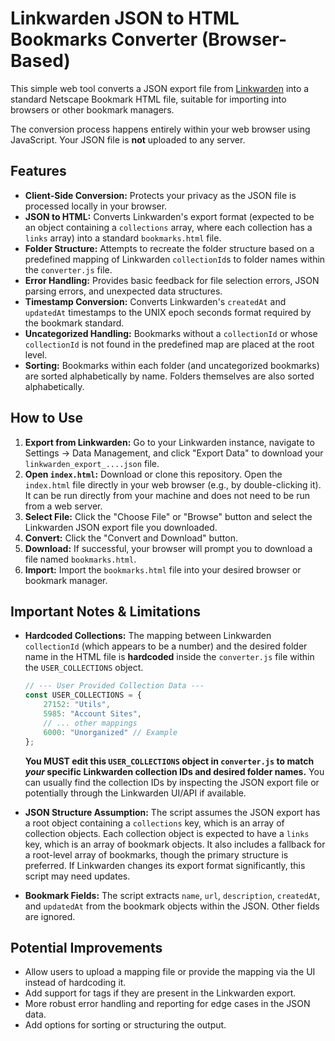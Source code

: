 # Linkwarden JSON to HTML Bookmarks Converter (Browser-Based)

This simple web tool converts a JSON export file from [Linkwarden](https://linkwarden.app/) into a standard Netscape Bookmark HTML file, suitable for importing into browsers or other bookmark managers.

The conversion process happens entirely within your web browser using JavaScript. Your JSON file is **not** uploaded to any server. 

## Features

* **Client-Side Conversion:** Protects your privacy as the JSON file is processed locally in your browser.
* **JSON to HTML:** Converts Linkwarden's export format (expected to be an object containing a `collections` array, where each collection has a `links` array) into a standard `bookmarks.html` file.
* **Folder Structure:** Attempts to recreate the folder structure based on a predefined mapping of Linkwarden `collectionId`s to folder names within the `converter.js` file.
* **Error Handling:** Provides basic feedback for file selection errors, JSON parsing errors, and unexpected data structures.
* **Timestamp Conversion:** Converts Linkwarden's `createdAt` and `updatedAt` timestamps to the UNIX epoch seconds format required by the bookmark standard.
* **Uncategorized Handling:** Bookmarks without a `collectionId` or whose `collectionId` is not found in the predefined map are placed at the root level.
* **Sorting:** Bookmarks within each folder (and uncategorized bookmarks) are sorted alphabetically by name. Folders themselves are also sorted alphabetically.

## How to Use

1. **Export from Linkwarden:** Go to your Linkwarden instance, navigate to Settings -> Data Management, and click "Export Data" to download your `linkwarden_export_....json` file.
2. **Open `index.html`:** Download or clone this repository. Open the `index.html` file directly in your web browser (e.g., by double-clicking it).  It can be run directly from your machine and does not need to be run from a web server.
3. **Select File:** Click the "Choose File" or "Browse" button and select the Linkwarden JSON export file you downloaded.
4. **Convert:** Click the "Convert and Download" button.
5. **Download:** If successful, your browser will prompt you to download a file named `bookmarks.html`.
6. **Import:** Import the `bookmarks.html` file into your desired browser or bookmark manager.

## Important Notes & Limitations

* **Hardcoded Collections:** The mapping between Linkwarden `collectionId` (which appears to be a number) and the desired folder name in the HTML file is **hardcoded** inside the `converter.js` file within the `USER_COLLECTIONS` object.
  
  ```javascript
  // --- User Provided Collection Data ---
  const USER_COLLECTIONS = {
      27152: "Utils",
      5985: "Account Sites",
      // ... other mappings
      6000: "Unorganized" // Example
  };
  ```
  
  **You MUST edit this `USER_COLLECTIONS` object in `converter.js` to match *your* specific Linkwarden collection IDs and desired folder names.** You can usually find the collection IDs by inspecting the JSON export file or potentially through the Linkwarden UI/API if available.
* **JSON Structure Assumption:** The script assumes the JSON export has a root object containing a `collections` key, which is an array of collection objects. Each collection object is expected to have a `links` key, which is an array of bookmark objects. It also includes a fallback for a root-level array of bookmarks, though the primary structure is preferred. If Linkwarden changes its export format significantly, this script may need updates.
* **Bookmark Fields:** The script extracts `name`, `url`, `description`, `createdAt`, and `updatedAt` from the bookmark objects within the JSON. Other fields are ignored.

## Potential Improvements

* Allow users to upload a mapping file or provide the mapping via the UI instead of hardcoding it.
* Add support for tags if they are present in the Linkwarden export.
* More robust error handling and reporting for edge cases in the JSON data.
* Add options for sorting or structuring the output.
